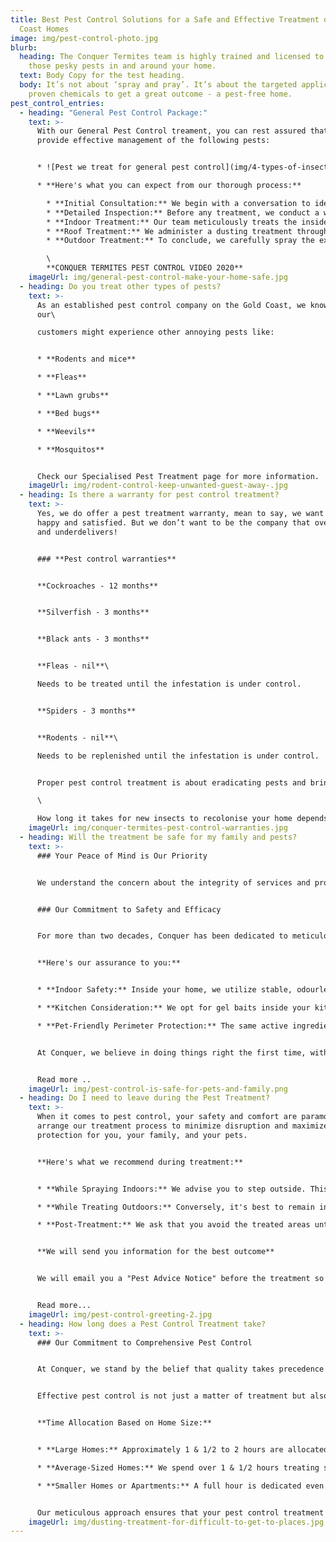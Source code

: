 ```yaml
---
title: Best Pest Control Solutions for a Safe and Effective Treatment of Gold
  Coast Homes
image: img/pest-control-photo.jpg
blurb:
  heading: The Conquer Termites team is highly trained and licensed to treat all
    those pesky pests in and around your home.
  text: Body Copy for the test heading.
  body: It’s not about ‘spray and pray’. It’s about the targeted application of
    proven chemicals to get a great outcome - a pest-free home.
pest_control_entries:
  - heading: "General Pest Control Package:"
    text: >-
      With our General Pest Control treament, you can rest assured that we
      provide effective management of the following pests:


      * ![Pest we treat for general pest control](img/4-types-of-insects-treated-with-our-general-pest-control-treatment.jpg)

      * **Here's what you can expect from our thorough process:**

        * **Initial Consultation:** We begin with a conversation to identify your primary pest concerns and tailor our approach accordingly.
        * **Detailed Inspection:** Before any treatment, we conduct a walk-around examination to understand the scope of the issue. Remove pet feeding bowls and check for any high-risk areas.
        * **Indoor Treatment:** Our team meticulously treats the inside of your home, utilizing gel baits and precise spraying along the skirting boards, ensuring every crawl point is covered.
        * **Roof Treatment:** We administer a dusting treatment through the roof's access point, targeting any pests that may have settled in these less-visible areas.
        * **Outdoor Treatment:** To conclude, we carefully spray the exterior of your home, forming a residual treatment against spiders and black ants.

        \
        **CONQUER TERMITES PEST CONTROL VIDEO 2020**
    imageUrl: img/general-pest-control-make-your-home-safe.jpg
  - heading: Do you treat other types of pests?
    text: >-
      As an established pest control company on the Gold Coast, we know that
      our\

      customers might experience other annoying pests like:


      * **Rodents and mice**

      * **Fleas**

      * **Lawn grubs**

      * **Bed bugs**

      * **Weevils**

      * **Mosquitos**


      Check our Specialised Pest Treatment page for more information.
    imageUrl: img/rodent-control-keep-unwanted-guest-away-.jpg
  - heading: Is there a warranty for pest control treatment?
    text: >-
      Yes, we do offer a pest treatment warranty, mean to say, we want you to be
      happy and satisfied. But we don’t want to be the company that overpromises
      and underdelivers!


      ### **Pest control warranties**


      **Cockroaches - 12 months**


      **Silverfish - 3 months**


      **Black ants - 3 months**


      **Fleas - nil**\

      Needs to be treated until the infestation is under control.


      **Spiders - 3 months**


      **Rodents - nil**\

      Needs to be replenished until the infestation is under control.


      Proper pest control treatment is about eradicating pests and bringing the population down to zero. It is not designed to keep pests away for 12 months.\

      \

      How long it takes for new insects to recolonise your home depends on the surroundings and environment. It might take many months before spiders, and black ants recolonise, or they could come back sooner.
    imageUrl: img/conquer-termites-pest-control-warranties.jpg
  - heading: Will the treatment be safe for my family and pests?
    text: >-
      ### Your Peace of Mind is Our Priority


      We understand the concern about the integrity of services and products, particularly in industries like ours where the use of chemicals is involved. Unfortunately, the Pest Treatment sector is not immune to individuals who might cut corners with substandard work and improper chemicals.


      ### Our Commitment to Safety and Efficacy


      For more than two decades, Conquer has been dedicated to meticulously selecting and deploying the most reliable and safest products for use in your home. 


      **Here's our assurance to you:**


      * **Indoor Safety:** Inside your home, we utilize stable, odourless sprays derived from Pyrethrin, a natural extract found in chrysanthemum flowers, ensuring no offensive odours or residues.

      * **Kitchen Consideration:** We opt for gel baits inside your kitchen cabinets instead of sprays, prioritizing your food safety and cleanliness.

      * **Pet-Friendly Perimeter Protection:** The same active ingredient we use for outdoor pest control, particularly for spiders and black ants, is also used in Frontline products for flea and tick treatment on pets. This demonstrates our commitment to keeping your beloved animals safe.


      At Conquer, we believe in doing things right the first time, with your family's safety and the environment at the forefront of our operations.


      Read more ..
    imageUrl: img/pest-control-is-safe-for-pets-and-family.png
  - heading: Do I need to leave during the Pest Treatment?
    text: >-
      When it comes to pest control, your safety and comfort are paramount. We
      arrange our treatment process to minimize disruption and maximize
      protection for you, your family, and your pets.


      **Here's what we recommend during treatment:**


      * **While Spraying Indoors:** We advise you to step outside. This allows the treatment to settle and minimizes exposure to the application process.

      * **While Treating Outdoors:** Conversely, it's best to remain indoors. This helps prevent any direct contact with the treatments and ensures the application is undisturbed.

      * **Post-Treatment:** We ask that you avoid the treated areas until they are completely dry. This drying period is crucial for the effectiveness of the treatment and your safety.


      **We will send you information for the best outcome**


      We will email you a "Pest Advice Notice" before the treatment so you know what to do before we come and what to do after the treatment


      Read more...
    imageUrl: img/pest-control-greeting-2.jpg
  - heading: How long does a Pest Control Treatment take?
    text: >-
      ### Our Commitment to Comprehensive Pest Control


      At Conquer, we stand by the belief that quality takes precedence over haste. 


      Effective pest control is not just a matter of treatment but also about understanding and addressing your specific concerns. That's why we dedicate a generous amount of time for your pest treatment:


      **Time Allocation Based on Home Size:**


      * **Large Homes:** Approximately 1 & 1/2 to 2 hours are allocated to ensure all areas are comprehensively treated.

      * **Average-Sized Homes:** We spend over 1 & 1/2 hours treating standard homes, covering all necessary aspects.

      * **Smaller Homes or Apartments:** A full hour is dedicated even to the smallest properties, ensuring Conquer's high standards are met.


      Our meticulous approach ensures that your pest control treatment is thorough, effective, and tailored to your home's specific needs.
    imageUrl: img/dusting-treatment-for-difficult-to-get-to-places.jpg
---
```

